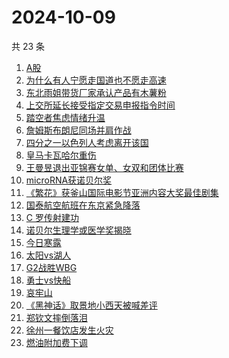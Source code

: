 # 2024-10-09

共 23 条

<!-- BEGIN -->
<!-- 最后更新时间 Wed Oct 09 2024 23:08:45 GMT+0800 (China Standard Time) -->

1. [A股](https://www.zhihu.com/search?q=A%E8%82%A1)
1. [为什么有人宁愿走国道也不愿走高速](https://www.zhihu.com/search?q=%E4%B8%BA%E4%BB%80%E4%B9%88%E6%9C%89%E4%BA%BA%E5%AE%81%E6%84%BF%E8%B5%B0%E5%9B%BD%E9%81%93%E4%B9%9F%E4%B8%8D%E6%84%BF%E8%B5%B0%E9%AB%98%E9%80%9F%20)
1. [东北雨姐带货厂家承认产品有木薯粉](https://www.zhihu.com/search?q=%E4%B8%9C%E5%8C%97%E9%9B%A8%E5%A7%90%E5%B8%A6%E8%B4%A7%E5%8E%82%E5%AE%B6%E6%89%BF%E8%AE%A4%E4%BA%A7%E5%93%81%E6%9C%89%E6%9C%A8%E8%96%AF%E7%B2%89)
1. [上交所延长接受指定交易申报指令时间](https://www.zhihu.com/search?q=%E4%B8%8A%E4%BA%A4%E6%89%80%E5%BB%B6%E9%95%BF%E6%8E%A5%E5%8F%97%E6%8C%87%E5%AE%9A%E4%BA%A4%E6%98%93%E7%94%B3%E6%8A%A5%E6%8C%87%E4%BB%A4%E6%97%B6%E9%97%B4)
1. [踏空者焦虑情绪升温](https://www.zhihu.com/search?q=%E8%B8%8F%E7%A9%BA%E8%80%85%E7%84%A6%E8%99%91%E6%83%85%E7%BB%AA%E5%8D%87%E6%B8%A9)
1. [詹姆斯布朗尼同场并肩作战](https://www.zhihu.com/search?q=%E8%A9%B9%E5%A7%86%E6%96%AF%E5%B8%83%E6%9C%97%E5%B0%BC%E5%90%8C%E5%9C%BA%E5%B9%B6%E8%82%A9%E4%BD%9C%E6%88%98)
1. [四分之一以色列人考虑离开该国](https://www.zhihu.com/search?q=%E5%9B%9B%E5%88%86%E4%B9%8B%E4%B8%80%E4%BB%A5%E8%89%B2%E5%88%97%E4%BA%BA%E8%80%83%E8%99%91%E7%A6%BB%E5%BC%80%E8%AF%A5%E5%9B%BD)
1. [皇马卡瓦哈尔重伤](https://www.zhihu.com/search?q=%E7%9A%87%E9%A9%AC%E5%8D%A1%E7%93%A6%E5%93%88%E5%B0%94%E9%87%8D%E4%BC%A4)
1. [王曼昱退出亚锦赛女单、女双和团体比赛](https://www.zhihu.com/search?q=%E7%8E%8B%E6%9B%BC%E6%98%B1%E9%80%80%E5%87%BA%E4%BA%9A%E9%94%A6%E8%B5%9B%E5%A5%B3%E5%8D%95%E3%80%81%E5%A5%B3%E5%8F%8C%E5%92%8C%E5%9B%A2%E4%BD%93%E6%AF%94%E8%B5%9B)
1. [microRNA获诺贝尔奖](https://www.zhihu.com/search?q=microRNA%E8%8E%B7%E8%AF%BA%E8%B4%9D%E5%B0%94%E5%A5%96)
1. [《繁花》获釜山国际电影节亚洲内容大奖最佳剧集](https://www.zhihu.com/search?q=%E3%80%8A%E7%B9%81%E8%8A%B1%E3%80%8B%E8%8E%B7%E9%87%9C%E5%B1%B1%E5%9B%BD%E9%99%85%E7%94%B5%E5%BD%B1%E8%8A%82%E4%BA%9A%E6%B4%B2%E5%86%85%E5%AE%B9%E5%A4%A7%E5%A5%96%E6%9C%80%E4%BD%B3%E5%89%A7%E9%9B%86)
1. [国泰航空航班在东京紧急降落](https://www.zhihu.com/search?q=%E5%9B%BD%E6%B3%B0%E8%88%AA%E7%A9%BA%E8%88%AA%E7%8F%AD%E5%9C%A8%E4%B8%9C%E4%BA%AC%E7%B4%A7%E6%80%A5%E9%99%8D%E8%90%BD)
1. [C 罗传射建功](https://www.zhihu.com/search?q=C%20%E7%BD%97%E4%BC%A0%E5%B0%84%E5%BB%BA%E5%8A%9F)
1. [诺贝尔生理学或医学奖揭晓](https://www.zhihu.com/search?q=%E8%AF%BA%E8%B4%9D%E5%B0%94%E7%94%9F%E7%90%86%E5%AD%A6%E6%88%96%E5%8C%BB%E5%AD%A6%E5%A5%96%E6%8F%AD%E6%99%93)
1. [今日寒露](https://www.zhihu.com/search?q=%E4%BB%8A%E6%97%A5%E5%AF%92%E9%9C%B2)
1. [太阳vs湖人](https://www.zhihu.com/search?q=%E5%A4%AA%E9%98%B3vs%E6%B9%96%E4%BA%BA)
1. [G2战胜WBG](https://www.zhihu.com/search?q=G2%E6%88%98%E8%83%9CWBG)
1. [勇士vs快船](https://www.zhihu.com/search?q=%E5%8B%87%E5%A3%ABvs%E5%BF%AB%E8%88%B9)
1. [哀牢山](https://www.zhihu.com/search?q=%E5%93%80%E7%89%A2%E5%B1%B1)
1. [《黑神话》取景地小西天被喊差评](https://www.zhihu.com/search?q=%E3%80%8A%E9%BB%91%E7%A5%9E%E8%AF%9D%E3%80%8B%E5%8F%96%E6%99%AF%E5%9C%B0%E5%B0%8F%E8%A5%BF%E5%A4%A9%E8%A2%AB%E5%96%8A%E5%B7%AE%E8%AF%84)
1. [郑钦文摔倒落泪](https://www.zhihu.com/search?q=%E9%83%91%E9%92%A6%E6%96%87%E6%91%94%E5%80%92%E8%90%BD%E6%B3%AA)
1. [徐州一餐饮店发生火灾](https://www.zhihu.com/search?q=%E5%BE%90%E5%B7%9E%E4%B8%80%E9%A4%90%E9%A5%AE%E5%BA%97%E5%8F%91%E7%94%9F%E7%81%AB%E7%81%BE)
1. [燃油附加费下调](https://www.zhihu.com/search?q=%E7%87%83%E6%B2%B9%E9%99%84%E5%8A%A0%E8%B4%B9%E4%B8%8B%E8%B0%83)

<!-- END -->
